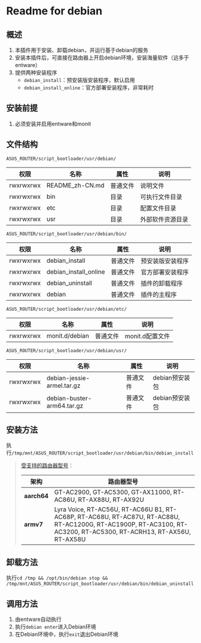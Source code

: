 # Readme for debian

## 概述

1. 本插件用于安装、卸载debian，并运行基于debian的服务
2. 安装本插件后，可直接在路由器上开启debian环境，安装海量软件（远多于entware）
3. 提供两种安装程序
   - `debian_install`：预安装版安装程序，默认启用
   - `debian_install_online`：官方部署安装程序，非常耗时

## 安装前提

1. 必须安装并启用entware和monit

## 文件结构

`ASUS_ROUTER/script_bootloader/usr/debian/`

| 权限      | 名称            | 属性     | 说明             |
| --------- | --------------- | -------- | ---------------- |
| rwxrwxrwx | README_zh-CN.md | 普通文件 | 说明文件         |
| rwxrwxrwx | bin             | 目录     | 可执行文件目录   |
| rwxrwxrwx | etc             | 目录     | 配置文件目录     |
| rwxrwxrwx | usr             | 目录     | 外部软件资源目录 |

`ASUS_ROUTER/script_bootloader/usr/debian/bin/`

| 权限      | 名称                  | 属性     | 说明             |
| --------- | --------------------- | -------- | ---------------- |
| rwxrwxrwx | debian_install        | 普通文件 | 预安装版安装程序 |
| rwxrwxrwx | debian_install_online | 普通文件 | 官方部署安装程序 |
| rwxrwxrwx | debian_uninstall      | 普通文件 | 插件的卸载程序   |
| rwxrwxrwx | debian                | 普通文件 | 插件的主程序     |

`ASUS_ROUTER/script_bootloader/usr/debian/etc/`

| 权限      | 名称                 | 属性     | 说明            |
| --------- | -------------------- | -------- | --------------- |
| rwxrwxrwx | monit.d/debian       | 普通文件 | monit.d配置文件 |

`ASUS_ROUTER/script_bootloader/usr/debian/usr/`

| 权限      | 名称                       | 属性     | 说明           |
| --------- | -------------------------- | -------- | -------------- |
| rwxrwxrwx | debian-jessie-armel.tar.gz | 普通文件 | debian预安装包 |
| rwxrwxrwx | debian-buster-arm64.tar.gz | 普通文件 | debian预安装包 |

## 安装方法

执行`/tmp/mnt/ASUS_ROUTER/script_bootloader/usr/debian/bin/debian_install`

   > [受支持的路由器型号](https://github.com/Entware/Entware/wiki/Install-on-Asus-stock-firmware)：
   >
   > | 架构        | 路由器型号                                                                                                                                                        |
   > | ----------- | ----------------------------------------------------------------------------------------------------------------------------------------------------------------- |
   > | **aarch64** | GT-AC2900, GT-AC5300, GT-AX11000, RT-AC86U, RT-AX88U, RT-AX92U                                                                                                    |
   > | **armv7**   | Lyra Voice, RT-AC56U, RT-AC66U B1, RT-AC68P, RT-AC68U, RT-AC87U, RT-AC88U, RT-AC1200G, RT-AC1900P, RT-AC3100, RT-AC3200, RT-AC5300, RT-ACRH13, RT-AX56U, RT-AX58U |

## 卸载方法

执行`cd /tmp && /opt/bin/debian stop && /tmp/mnt/ASUS_ROUTER/script_bootloader/usr/debian/bin/debian_uninstall`

## 调用方法

1. 由entware自动执行
2. 执行`debian enter`进入Debian环境
3. 在Debian环境中，执行`exit`退出Debian环境